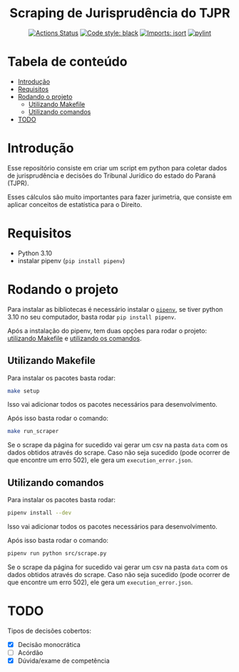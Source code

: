 <h1 align="center">Scraping de Jurisprudência do TJPR</h1>
<p align="center">
<a href="https://github.com/nahumsa/scraping-jurisprudencia/actions"><img alt="Actions Status" src="https://github.com/nahumsa/scraping-jurisprudencia/workflows/scraping-jurisprudencia/badge.svg"></a>
<a href="https://github.com/psf/black"><img alt="Code style: black" src="https://img.shields.io/badge/code%20style-black-000000.svg"></a>
<a href="https://pycqa.github.io/isort/"><img alt="Imports: isort" src="https://img.shields.io/badge/%20imports-isort-%231674b1?style=flat&labelColor=ef8336"></a>
<a href="https://github.com/PyCQA/pylint"><img alt="pylint" src="https://img.shields.io/badge/linting-pylint-yellowgreen"></a>
</p>


# Tabela de conteúdo <!-- omit in toc -->

- [Introdução](#introdução)
- [Requisitos](#requisitos)
- [Rodando o projeto](#rodando-o-projeto)
  - [Utilizando Makefile](#utilizando-makefile)
  - [Utilizando comandos](#utilizando-comandos)
- [TODO](#todo)


# Introdução

Esse repositório consiste em criar um script em python para coletar dados de jurisprudência e decisões do Tribunal Jurídico do estado do Paraná (TJPR).

Esses cálculos são muito importantes para fazer jurimetria, que consiste em aplicar conceitos de estatística para o Direito.

# Requisitos

- Python 3.10
- instalar pipenv (`pip install pipenv`)


# Rodando o projeto

Para instalar as bibliotecas é necessário instalar o [`pipenv`](https://pipenv.pypa.io/en/latest/), se tiver python 3.10 no seu computador, basta rodar `pip install pipenv`.

Após a instalação do pipenv, tem duas opções para rodar o projeto: [utilizando Makefile](#utilizando-makefile) e [utilizando os comandos](#utilizando-comandos).

## Utilizando Makefile

Para instalar os pacotes basta rodar:

```bash
make setup
```

Isso vai adicionar todos os pacotes necessários para desenvolvimento.

Após isso basta rodar o comando:

```bash
make run_scraper
```

Se o scrape da página for sucedido vai gerar um csv na pasta `data` com os dados obtidos através do scrape. Caso não seja sucedido (pode ocorrer de que encontre um erro 502), ele gera um `execution_error.json`.

## Utilizando comandos
Para instalar os pacotes basta rodar:

```bash
pipenv install --dev
```

Isso vai adicionar todos os pacotes necessários para desenvolvimento.

Após isso basta rodar o comando:

```bash
pipenv run python src/scrape.py
```

Se o scrape da página for sucedido vai gerar um csv na pasta `data` com os dados obtidos através do scrape. Caso não seja sucedido (pode ocorrer de que encontre um erro 502), ele gera um `execution_error.json`.

# TODO

Tipos de decisões cobertos:

- [X] Decisão monocrática
- [ ] Acórdão
- [X] Dúvida/exame de competência